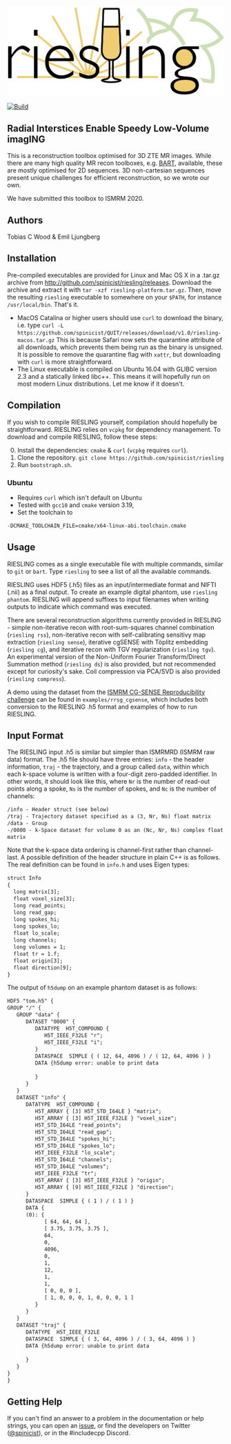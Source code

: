 ![Logo](riesling-logo.png)

[![Build](https://github.com/spinicist/riesling/workflows/Build/badge.svg)](https://github.com/spinicist/riesling/actions)

## Radial Interstices Enable Speedy Low-Volume imagING

This is a reconstruction toolbox optimised for 3D ZTE MR images. While there are many high quality MR recon toolboxes, e.g. [BART](http://mrirecon.github.io/bart/), available, these are mostly optimised for 2D sequences. 3D non-cartesian sequences present unique challenges for efficient reconstruction, so we wrote our own.

We have submitted this toolbox to ISMRM 2020.

## Authors

Tobias C Wood & Emil Ljungberg

## Installation

Pre-compiled executables are provided for Linux and Mac OS X in a .tar.gz 
archive from http://github.com/spinicist/riesling/releases. Download the archive and 
extract it with `tar -xzf riesling-platform.tar.gz`. Then, move the resulting `riesling` executable to somewhere on your `$PATH`, for instance `/usr/local/bin`. That's it.

- MacOS Catalina or higher users should use `curl` to download the binary, i.e. 
  type `curl -L https://github.com/spinicist/QUIT/releases/download/v1.0/riesling-macos.tar.gz`
  This is because Safari now sets the quarantine attribute of all downloads,
  which prevents them being run as the binary is unsigned. It is possible to 
  remove the quarantine flag with `xattr`, but downloading with `curl` is more 
  straightforward.
- The Linux executable is compiled on Ubuntu 16.04 with GLIBC version 2.3 and a 
  statically linked libc++. This means it will hopefully run on most modern 
  Linux distributions. Let me know if it doesn't.

## Compilation

If you wish to compile RIESLING yourself, compilation should hopefully be straightforward. RIESLING relies on `vcpkg` for dependency management. To download and compile RIESLING, follow these steps:

0. Install the dependencies: `cmake` \& `curl` (`vcpkg` requires `curl`).
1. Clone the repository. `git clone https://github.com/spinicist/riesling`
2. Run `bootstraph.sh`.

### Ubuntu

- Requires `curl` which isn't default on Ubuntu
- Tested with `gcc10` and `cmake` version 3.19, 
- Set the toolchain to
```sh
-DCMAKE_TOOLCHAIN_FILE=cmake/x64-linux-abi.toolchain.cmake
```

## Usage

RIESLING comes as a single executable file with multiple commands, similar to `git` or `bart`. Type `riesling` to see a list of all the available commands.

RIESLING uses HDF5 (.h5) files as an input/intermediate format and NIFTI (.nii) as a final output. To create an example digital phantom, use `riesling phantom`. RIESLING will append suffixes to input filenames when writing outputs to indicate which command was executed.

There are several reconstruction algorithms currently provided in RIESLING - simple non-iterative recon with root-sum-squares channel combination (`riesling rss`), non-iterative recon with self-calibrating sensitivy map extraction (`riesling sense`), iterative cgSENSE with Töplitz embedding (`riesling cg`), and iterative recon with TGV regularization (`riesling tgv`). An experimental version of the Non-Uniform Fourier Transform/Direct Summation method (`riesling ds`) is also provided, but not recommended except for curiosity's sake. Coil compression via PCA/SVD is also provided (`riesling compress`).

A demo using the dataset from the [ISMRM CG-SENSE Reproducibility challenge](https://ismrm.github.io/rrsg/challenge_one/) can be found in `examples/rrsg_cgsense`, which includes both conversion to the RIESLING .h5 format and examples of how to run RIESLING.

## Input Format

The RIESLING input .h5 is similar but simpler than ISMRMRD (ISMRM raw data) format. The .h5 file should have three entries: `info` - the header information, `traj` - the trajectory, and a group called `data`, within which each k-space volume is written with a four-digit zero-padded identifier. In other words, it should look like this, where `Nr` is the number of read-out points along a spoke, `Ns` is the number of spokes, and `Nc` is the number of channels:

```
/info - Header struct (see below)
/traj - Trajectory dataset specified as a (3, Nr, Ns) float matrix
/data - Group
-/0000 - k-Space dataset for volume 0 as an (Nc, Nr, Ns) complex float matrix
```

Note that the k-space data ordering is channel-first rather than channel-last. A possible definition of the header structure in plain C++ is as follows. The real definition can be found in `info.h` and uses Eigen types:

```
struct Info
{
  long matrix[3];
  float voxel_size[3];
  long read_points;
  long read_gap;
  long spokes_hi;
  long spokes_lo;
  float lo_scale;
  long channels;
  long volumes = 1;
  float tr = 1.f;
  float origin[3];
  float direction[9];
}
```

The output of `h5dump` on an example phantom dataset is as follows:

```
HDF5 "tom.h5" {
GROUP "/" {
   GROUP "data" {
      DATASET "0000" {
         DATATYPE  H5T_COMPOUND {
            H5T_IEEE_F32LE "r";
            H5T_IEEE_F32LE "i";
         }
         DATASPACE  SIMPLE { ( 12, 64, 4096 ) / ( 12, 64, 4096 ) }
         DATA {h5dump error: unable to print data

         }
      }
   }
   DATASET "info" {
      DATATYPE  H5T_COMPOUND {
         H5T_ARRAY { [3] H5T_STD_I64LE } "matrix";
         H5T_ARRAY { [3] H5T_IEEE_F32LE } "voxel_size";
         H5T_STD_I64LE "read_points";
         H5T_STD_I64LE "read_gap";
         H5T_STD_I64LE "spokes_hi";
         H5T_STD_I64LE "spokes_lo";
         H5T_IEEE_F32LE "lo_scale";
         H5T_STD_I64LE "channels";
         H5T_STD_I64LE "volumes";
         H5T_IEEE_F32LE "tr";
         H5T_ARRAY { [3] H5T_IEEE_F32LE } "origin";
         H5T_ARRAY { [9] H5T_IEEE_F32LE } "direction";
      }
      DATASPACE  SIMPLE { ( 1 ) / ( 1 ) }
      DATA {
      (0): {
            [ 64, 64, 64 ],
            [ 3.75, 3.75, 3.75 ],
            64,
            0,
            4096,
            0,
            1,
            12,
            1,
            1,
            [ 0, 0, 0 ],
            [ 1, 0, 0, 0, 1, 0, 0, 0, 1 ]
         }
      }
   }
   DATASET "traj" {
      DATATYPE  H5T_IEEE_F32LE
      DATASPACE  SIMPLE { ( 3, 64, 4096 ) / ( 3, 64, 4096 ) }
      DATA {h5dump error: unable to print data

      }
   }
}
}
```

## Getting Help

If you can't find an answer to a problem in the documentation or help strings, 
you can open an [issue](https://github.com/spinicist/riesling/issues), or find the developers on Twitter ([@spinicist](https://twitter.com/spinicist)), or in the #includecpp Discord.
